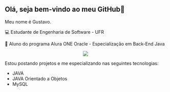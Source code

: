 ## Olá, seja bem-vindo ao meu GitHub👋

Meu nome é Gustavo.

💻 Estudante de Engenharia de Software - UFR 

🚀 Aluno do programa Alura ONE Oracle - Especialização em Back-End Java


<p align="center">
  <a href="https://skillicons.dev">
    <img src="https://skillicons.dev/icons?i=git,java,mysql" />
  </a>
</p>

Estou postando projetos e me especializando nas seguintes tecnologias:
- JAVA
- JAVA Orientado a Objetos
- MySQL

